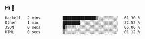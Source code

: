 ### Hi 👋

<!--START_SECTION:waka-->

```txt
Haskell   2 mins          ███████████████▒░░░░░░░░░   61.30 %
Other     1 min           ████████░░░░░░░░░░░░░░░░░   32.52 %
JSON      0 secs          █▒░░░░░░░░░░░░░░░░░░░░░░░   05.06 %
HTML      0 secs          ▒░░░░░░░░░░░░░░░░░░░░░░░░   01.12 %
```

<!--END_SECTION:waka-->
